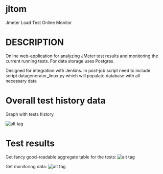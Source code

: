 
# jltom 
Jmeter Load Test Online Monitor
# DESCRIPTION
Online web-application for analyzing JMeter test results and monitoring the current running tests.
For data storage uses Postgres.

Designed for integration with Jenkins. In post-job script need to include script datagenerator_linux.py which will populate database with all necessary data

# Overall test history data
Graph with tests history

![alt tag](https://github.com/v0devil/jltom/blob/master/pics/overall.png)

# Test results
Get fancy good-readable aggregate table for the tests:
![alt tag](https://github.com/v0devil/jltom/blob/master/pics/compare_1.png)

Get monitoring data:
![alt tag](https://github.com/v0devil/jltom/blob/master/pics/compare_2.png)


